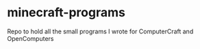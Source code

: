 # minecraft-programs
Repo to hold all the small programs I wrote for ComputerCraft and OpenComputers
